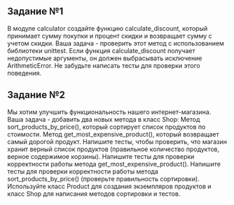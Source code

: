 ## Задание №1
В модуле calculator создайте функцию calculate_discount, который принимает сумму покупки и процент скидки и возвращает
сумму с учетом скидки. Ваша задача - проверить этот метод с использованием библиотеки unittest. Если функция
calculate_discount получает недопустимые аргументы, он должен выбрасывать исключение ArithmeticError.
Не забудьте написать тесты для проверки этого поведения.
## Задание №2
Мы хотим улучшить функциональность нашего интернет-магазина. Ваша задача - добавить два новых метода в класс Shop:
Метод sort_products_by_price(), который сортирует список продуктов по стоимости. Метод get_most_expensive_product(),
который возвращает самый дорогой продукт. Напишите тесты, чтобы проверить, что магазин хранит верный список продуктов
(правильное количество продуктов, верное содержимое корзины). Напишите тесты для проверки корректности работы метода
get_most_expensive_product(). Напишите тесты для проверки корректности работы метода sort_products_by_price()
(проверьте правильность сортировки). Используйте класс Product для создания экземпляров продуктов и класс Shop для
написания методов сортировки и тестов.
